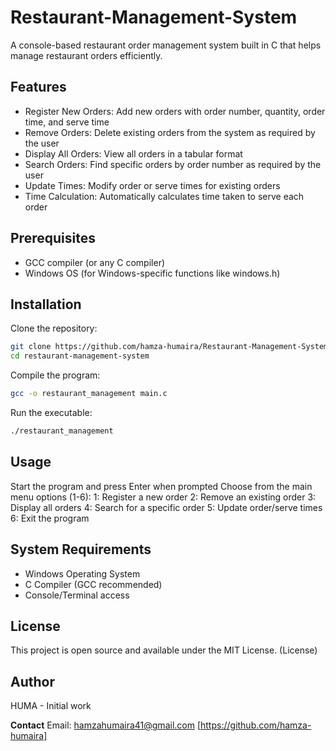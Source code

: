 # Restaurant-Management-System
A console-based restaurant order management system built in C that helps manage restaurant orders efficiently.

## Features
- Register New Orders: Add new orders with order number, quantity, order time, and serve time
- Remove Orders: Delete existing orders from the system as required by the user
- Display All Orders: View all orders in a tabular format
- Search Orders: Find specific orders by order number as required by the user
- Update Times: Modify order or serve times for existing orders
- Time Calculation: Automatically calculates time taken to serve each order

## Prerequisites
- GCC compiler (or any C compiler)
- Windows OS (for Windows-specific functions like windows.h)

## Installation

Clone the repository:

```bash
git clone https://github.com/hamza-humaira/Restaurant-Management-System
cd restaurant-management-system
````

Compile the program:

```bash
gcc -o restaurant_management main.c
```

Run the executable:

```bash
./restaurant_management
```

## Usage

Start the program and press Enter when prompted
Choose from the main menu options (1-6):
1: Register a new order
2: Remove an existing order
3: Display all orders
4: Search for a specific order
5: Update order/serve times
6: Exit the program

## System Requirements

* Windows Operating System
* C Compiler (GCC recommended)
* Console/Terminal access

## License

This project is open source and available under the MIT License. (License)

## Author

HUMA - Initial work

**Contact**
Email: hamzahumaira41@gmail.com
[https://github.com/hamza-humaira]


